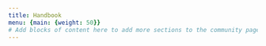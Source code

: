 ```yaml
---
title: Handbook
menu: {main: {weight: 50}}
# Add blocks of content here to add more sections to the community page
---
```

